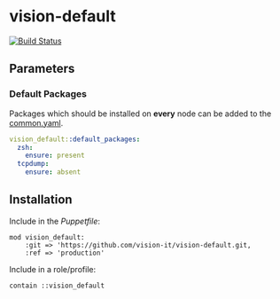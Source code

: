 # vision-default

[![Build Status](https://travis-ci.org/vision-it/vision-default.svg?branch=production)](https://travis-ci.org/vision-it/vision-default)

## Parameters

### Default Packages
Packages which should be installed on **every** node can be added to the
[common.yaml](data/common.yaml).

```yaml
vision_default::default_packages:
  zsh:
    ensure: present
  tcpdump:
    ensure: absent
```

## Installation

Include in the *Puppetfile*:

```
mod vision_default:
    :git => 'https://github.com/vision-it/vision-default.git,
    :ref => 'production'
```

Include in a role/profile:

```puppet
contain ::vision_default
```

